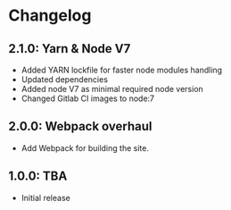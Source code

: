 # Changelog

## 2.1.0: Yarn & Node V7

* Added YARN lockfile for faster node modules handling
* Updated dependencies
* Added node V7 as minimal required node version
* Changed Gitlab CI images to node:7

## 2.0.0: Webpack overhaul

* Add Webpack for building the site.

## 1.0.0: TBA

* Initial release
